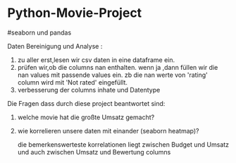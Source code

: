 # Python-Movie-Project
#seaborn und pandas

Daten Bereinigung und Analyse :

  1) zu aller erst,lesen wir csv daten in eine dataframe ein.
  2) prüfen wir,ob die columns nan enthalten.
      wenn ja ,dann füllen wir die nan values mit passende values ein.
      zb die nan werte von 'rating' column wird mit 'Not rated' eingefüllt.
  3) verbesserung der columns inhate und Datentype 

Die Fragen dass durch diese project beantwortet sind:

  1) welche movie hat die großte Umsatz gemacht?

  2) wie korrelieren unsere daten mit einander (seaborn heatmap)?
  
      die bemerkenswerteste korrelationen liegt zwischen Budget und Umsatz und auch zwischen Umsatz und Bewertung columns 

